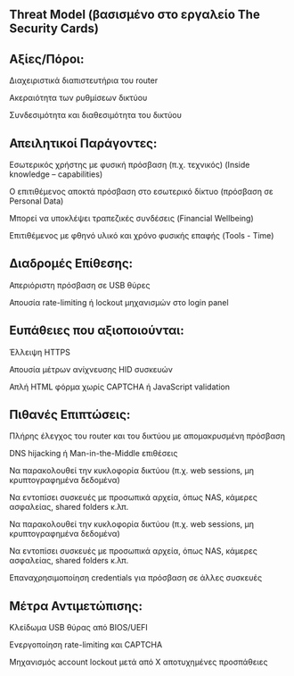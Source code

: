 ## Threat Model (βασισμένο στο εργαλείο The Security Cards)

## Αξίες/Πόροι:

Διαχειριστικά διαπιστευτήρια του router

Ακεραιότητα των ρυθμίσεων δικτύου

Συνδεσιμότητα και διαθεσιμότητα του δικτύου

## Απειλητικοί Παράγοντες:

Εσωτερικός χρήστης με φυσική πρόσβαση (π.χ. τεχνικός) (Inside knowledge – capabilities)

Ο επιτιθέμενος αποκτά πρόσβαση στο εσωτερικό δίκτυο (πρόσβαση σε Personal Data)

Μπορεί να υποκλέψει τραπεζικές συνδέσεις (Financial Wellbeing)

Επιτιθέμενος με φθηνό υλικό και χρόνο φυσικής επαφής (Tools - Time)

## Διαδρομές Επίθεσης:

Απεριόριστη πρόσβαση σε USB θύρες

Απουσία rate-limiting ή lockout μηχανισμών στο login panel

## Ευπάθειες που αξιοποιούνται:

Έλλειψη HTTPS

Απουσία μέτρων ανίχνευσης HID συσκευών

Απλή HTML φόρμα χωρίς CAPTCHA ή JavaScript validation

## Πιθανές Επιπτώσεις:

Πλήρης έλεγχος του router και του δικτύου με απομακρυσμένη πρόσβαση

DNS hijacking ή Man-in-the-Middle επιθέσεις

Να παρακολουθεί την κυκλοφορία δικτύου (π.χ. web sessions, μη κρυπτογραφημένα δεδομένα)

Να εντοπίσει συσκευές με προσωπικά αρχεία, όπως NAS, κάμερες ασφαλείας, shared folders κ.λπ.

Να παρακολουθεί την κυκλοφορία δικτύου (π.χ. web sessions, μη κρυπτογραφημένα δεδομένα)

Να εντοπίσει συσκευές με προσωπικά αρχεία, όπως NAS, κάμερες ασφαλείας, shared folders κ.λπ.

Επαναχρησιμοποίηση credentials για πρόσβαση σε άλλες συσκευές

## Μέτρα Αντιμετώπισης:

Κλείδωμα USB θύρας από BIOS/UEFI

Ενεργοποίηση rate-limiting και CAPTCHA

Μηχανισμός account lockout μετά από X αποτυχημένες προσπάθειες
